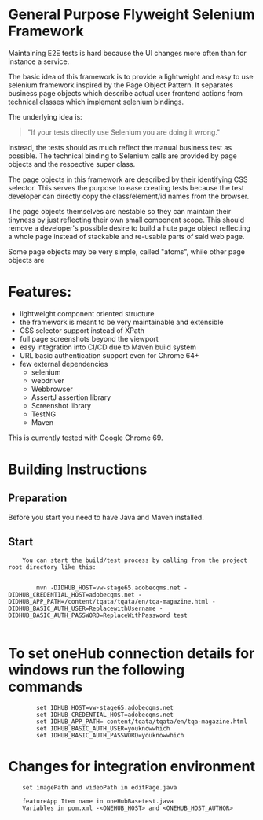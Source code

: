 # General Purpose Flyweight Selenium Framework

Maintaining E2E tests is hard because the UI changes more often than for
instance a service.

The basic idea of this framework is to provide a lightweight and easy to
use selenium framework inspired by the Page Object Pattern. It separates
business page objects which describe actual user frontend actions from 
technical classes which implement selenium bindings.

The underlying idea is:
> "If your tests directly use Selenium you are doing it wrong."

Instead, the tests should as much reflect the manual business test as 
possible. The technical binding to Selenium calls are provided by page
objects and the respective super class.

The page objects in this framework are described by their identifying 
CSS selector. This serves the purpose to ease creating tests because the
test developer can directly copy the class/element/id names from the
browser. 

The page objects themselves are nestable so they can maintain their
tinyness by just reflecting their own small component scope. This should
remove a developer's possible desire to build a hute page object
reflecting a whole page instead of stackable and re-usable parts of said
web page.

Some page objects may be very simple, called "atoms", while other page
objects are 

# Features:

- lightweight component oriented structure
- the framework is meant to be very maintainable and extensible
- CSS selector support instead of XPath
- full page screenshots beyond the viewport
- easy integration into CI/CD due to Maven build system
- URL basic authentication support even for Chrome 64+
- few external dependencies
  - selenium
  - webdriver
  - Webbrowser
  - AssertJ assertion library
  - Screenshot library
  - TestNG
  - Maven

This is currently tested with Google Chrome 69.

# Building Instructions

## Preparation
 
Before you start you need to have Java and Maven installed.

## Start

        You can start the build/test process by calling from the project root directory like this:

```

        mvn -DIDHUB_HOST=vw-stage65.adobecqms.net -DIDHUB_CREDENTIAL_HOST=adobecqms.net -DIDHUB_APP_PATH=/content/tqata/tqata/en/tqa-magazine.html -DIDHUB_BASIC_AUTH_USER=ReplacewithUsername -DIDHUB_BASIC_AUTH_PASSWORD=ReplaceWithPassword test


```

# To set oneHub connection details for windows run the following commands

```
        set IDHUB_HOST=vw-stage65.adobecqms.net
        set IDHUB_CREDENTIAL_HOST=adobecqms.net
        set IDHUB_APP_PATH= content/tqata/tqata/en/tqa-magazine.html
        set IDHUB_BASIC_AUTH_USER=youknowwhich
        set IDHUB_BASIC_AUTH_PASSWORD=youknowwhich

```

# Changes for integration environment

        set imagePath and videoPath in editPage.java

        featureApp Item name in oneHubBasetest.java
        Variables in pom.xml -<ONEHUB_HOST> and <ONEHUB_HOST_AUTHOR>